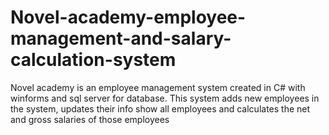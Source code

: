 # Novel-academy-employee-management-and-salary-calculation-system
Novel academy is an employee management system created in C# with winforms and sql server for database. This system adds new employees in the system, updates their info show all employees and calculates the net and gross salaries of those employees
